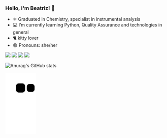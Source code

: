 ### Hello, i'm Beatriz!  👋

- ⚛️ Graduated in Chemistry, specialist in instrumental analysis
- 💻 I’m currently learning Python, Quality Assurance and technologies in general
- 🐈 kitty lover
- 😄 Pronouns: she/her




<div> 
  <a href="https://instagram.com/bea3_reis?igshid=ZDdkNTZiNTM=" target="_blank"><img src="https://img.shields.io/badge/-Instagram-%23E4405F?style=for-the-badge&logo=instagram&logoColor=white" target="_blank"></a>
 	 <a href="https://discord.com/channels/@me"_blank"><img src="https://img.shields.io/badge/Discord-7289DA?style=for-the-badge&logo=discord&logoColor=white" target="_blank"></a> 
  <a href = "mailto:beatrizportelladosreis@gmail.com"><img src="https://img.shields.io/badge/-Gmail-%23333?style=for-the-badge&logo=gmail&logoColor=white" target="_blank"></a>
  <a href="https://www.linkedin.com/in/beatriz-portella-5a0679268/" target="_blank"><img src="https://img.shields.io/badge/-LinkedIn-%230077B5?style=for-the-badge&logo=linkedin&logoColor=white" target="_blank"></a> 
  
</div>

![Anurag's GitHub stats](https://github-readme-stats.vercel.app/api?username=bea3portella&show_icons=true&theme=radical)




 ![snake gif](https://github.com/bea3portella/bea3portella/blob/output/github-contribution-grid-snake.svg)
